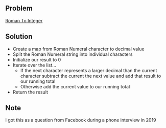 ## Problem

[Roman To Integer](https://leetcode.com/explore/interview/card/top-interview-questions-easy/102/math/878/)

## Solution

- Create a map from Roman Numeral character to decimal value
- Split the Roman Numeral string into individual characters
- Initialize our result to 0
- Iterate over the list...
  - If the next character represents a larger decimal than the current character subtract the current the next value and add that result to our running total
  - Otherwise add the current value to our running total 
- Return the result

## Note

I got this as a question from Facebook during a phone interview in 2019